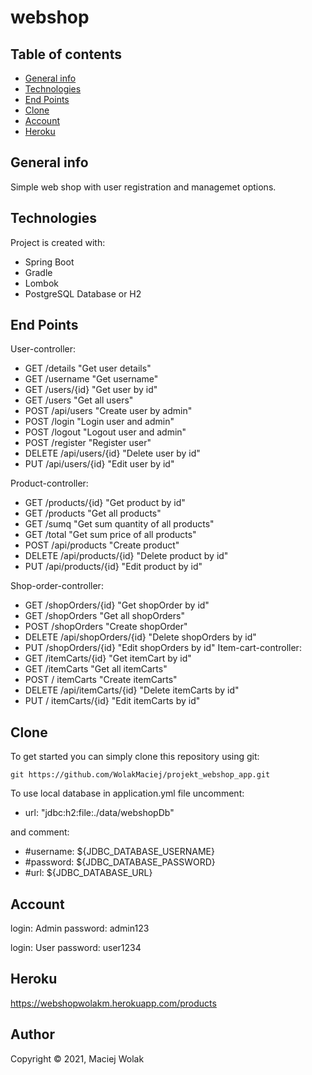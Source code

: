 # webshop

## Table of contents
* [General info](#general-info)
* [Technologies](#technologies)
* [End Points](#end-points)
* [Clone](#clone)
* [Account](#account)
* [Heroku](#heroku)

## General info
Simple web shop with user registration and managemet options.

## Technologies
Project is created with:
* Spring Boot
* Gradle
* Lombok
* PostgreSQL Database or H2

## End Points
User-controller:
* GET	/details		"Get user details"
* GET 	/username		"Get username"
* GET 	/users/{id}		"Get user by id"
* GET 	/users			"Get all users"
* POST 	/api/users		"Create user by admin"
* POST 	/login			"Login user and admin"
* POST 	/logout			"Logout user and admin"
* POST 	/register		"Register user"
* DELETE 	/api/users/{id}		"Delete user by id"
* PUT 	/api/users/{id}		"Edit user by id"

Product-controller:
* GET	/products/{id}		"Get product by id"
* GET	/products		"Get all products"
* GET	/sumq			"Get sum quantity of all products"
* GET	/total			"Get sum price of all products"
* POST	/api/products		"Create product"
* DELETE	/api/products/{id}	"Delete product by id"
* PUT	/api/products/{id}	"Edit product by id"

Shop-order-controller:
* GET	/shopOrders/{id}	"Get shopOrder by id"
* GET	/shopOrders		"Get all shopOrders"
* POST	/shopOrders		"Create shopOrder"
* DELETE	/api/shopOrders/{id}	"Delete shopOrders by id"
* PUT	/shopOrders/{id}	"Edit shopOrders by id"
  Item-cart-controller:
* GET	/itemCarts/{id}		"Get itemCart by id"
* GET	/itemCarts		"Get all itemCarts"
* POST	/ itemCarts		"Create itemCarts"
* DELETE	/api/itemCarts/{id}	"Delete itemCarts by id"
* PUT	/ itemCarts/{id}	"Edit itemCarts by id"

## Clone
To get started you can simply clone this repository using git:

```
git https://github.com/WolakMaciej/projekt_webshop_app.git

```
To use local database in application.yml file uncomment:
 * url: "jdbc:h2:file:./data/webshopDb"
 
 and comment:
 * #username: ${JDBC_DATABASE_USERNAME}
 * #password: ${JDBC_DATABASE_PASSWORD}
 * #url: ${JDBC_DATABASE_URL}


## Account
login: Admin
password: admin123

login: User
password: user1234

## Heroku
https://webshopwolakm.herokuapp.com/products

## Author

Copyright &copy; 2021, Maciej Wolak

